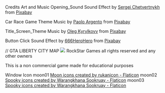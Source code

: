 Credits Art and Music
Opening_Sound
Sound Effect by <a href="https://pixabay.com/users/sergequadrado-24990007/?utm_source=link-attribution&utm_medium=referral&utm_campaign=music&utm_content=21091">Sergei Chetvertnykh</a> from <a href="https://pixabay.com//?utm_source=link-attribution&utm_medium=referral&utm_campaign=music&utm_content=21091">Pixabay</a>

Car Race Game Theme
Music by <a href="https://pixabay.com/users/paoloargento-38603296/?utm_source=link-attribution&utm_medium=referral&utm_campaign=music&utm_content=164472">Paolo Argento</a> from <a href="https://pixabay.com//?utm_source=link-attribution&utm_medium=referral&utm_campaign=music&utm_content=164472">Pixabay</a>

Title_Screen_Theme
Music by <a href="https://pixabay.com/users/music_for_videos-26992513/?utm_source=link-attribution&utm_medium=referral&utm_campaign=music&utm_content=112624">Oleg Kyrylkovv</a> from <a href="https://pixabay.com//?utm_source=link-attribution&utm_medium=referral&utm_campaign=music&utm_content=112624">Pixabay</a>




Button Click 
Sound Effect by <a href="https://pixabay.com/users/666herohero-25759907/?utm_source=link-attribution&utm_medium=referral&utm_campaign=music&utm_content=21156">666HeroHero</a> from <a href="https://pixabay.com//?utm_source=link-attribution&utm_medium=referral&utm_campaign=music&utm_content=21156">Pixabay</a>

// GTA LIBERTY CITY MAP <image src= "GroupGame/src/images/GTA1_HD_Liberty_City MAP.png">
    RockStar Games all rights reserved and any other owners

This is a non commercial game made for educational purposes 

Window Icon
moon01
<a href="https://www.flaticon.com/free-icons/moon" title="moon icons">Moon icons created by rukanicon - Flaticon</a>
moon02
<a href="https://www.flaticon.com/free-icons/spooky" title="spooky icons">Spooky icons created by Warangkhana Sookruay - Flaticon</a>
moon03
<a href="https://www.flaticon.com/free-icons/spooky" title="spooky icons">Spooky icons created by Warangkhana Sookruay - Flaticon</a>
